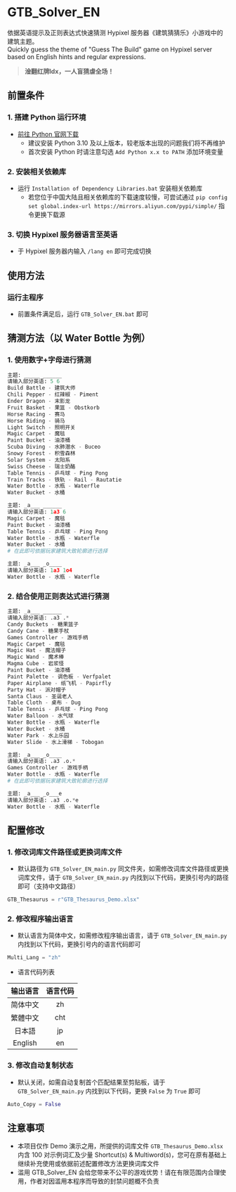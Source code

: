 # GTB_Solver_EN
依据英语提示及正则表达式快速猜测 Hypixel 服务器《建筑猜猜乐》小游戏中的建筑主题。  
Quickly guess the theme of "Guess The Build" game on Hypixel server based on English hints and regular expressions.  
> **淦翻红牌ldx，一人盲猜虐全场！**  

## 前置条件
### 1. 搭建 Python 运行环境
- [前往 Python 官网下载](https://www.python.org/downloads/ "Python Source Releases")  
  - 建议安装 Python 3.10 及以上版本，较老版本出现的问题我们将不再维护  
  - 首次安装 Python 时请注意勾选 `Add Python x.x to PATH` 添加环境变量  
### 2. 安装相关依赖库
- 运行 `Installation of Dependency Libraries.bat` 安装相关依赖库  
  - 若您位于中国大陆且相关依赖库的下载速度较慢，可尝试通过 `pip config set global.index-url https://mirrors.aliyun.com/pypi/simple/` 指令更换下载源  
### 3. 切换 Hypixel 服务器语言至英语
- 于 Hypixel 服务器内输入 `/lang en` 即可完成切换  

## 使用方法
### 运行主程序
- 前置条件满足后，运行 `GTB_Solver_EN.bat` 即可  

## 猜测方法（以 Water Bottle 为例）
### 1. 使用数字+字母进行猜测
``` Python
主题: _____ ______
请输入部分英语: 5 6
Build Battle - 建筑大师
Chili Pepper - 红辣椒 - Piment
Ender Dragon - 末影龙
Fruit Basket - 果篮 - Obstkorb
Horse Racing - 赛马
Horse Riding - 骑马
Light Switch - 照明开关
Magic Carpet - 魔毯
Paint Bucket - 油漆桶
Scuba Diving - 水肺潜水 - Buceo
Snowy Forest - 积雪森林
Solar System - 太阳系
Swiss Cheese - 瑞士奶酪
Table Tennis - 乒乓球 - Ping Pong
Train Tracks - 铁轨 - Rail - Rautatie
Water Bottle - 水瓶 - Waterfle
Water Bucket - 水桶

主题: _a___ ______
请输入部分英语: 1a3 6
Magic Carpet - 魔毯
Paint Bucket - 油漆桶
Table Tennis - 乒乓球 - Ping Pong
Water Bottle - 水瓶 - Waterfle
Water Bucket - 水桶
# 在此即可依据玩家建筑大致轮廓进行选择

主题: _a___ _o____
请输入部分英语: 1a3 1o4
Water Bottle - 水瓶 - Waterfle
```
### 2. 结合使用正则表达式进行猜测
``` Python
主题: _a___ ______
请输入部分英语: .a3 .*
Candy Buckets - 糖果篮子
Candy Cane - 糖果手杖
Games Controller - 游戏手柄
Magic Carpet - 魔毯
Magic Hat - 魔法帽子
Magic Wand - 魔术棒
Magma Cube - 岩浆怪
Paint Bucket - 油漆桶
Paint Palette - 调色板 - Verfpalet
Paper Airplane - 纸飞机 - Papirfly
Party Hat - 派对帽子
Santa Claus - 圣诞老人
Table Cloth - 桌布 - Dug
Table Tennis - 乒乓球 - Ping Pong
Water Balloon - 水气球
Water Bottle - 水瓶 - Waterfle
Water Bucket - 水桶
Water Park - 水上乐园
Water Slide - 水上滑梯 - Tobogan

主题: _a___ _o____
请输入部分英语: .a3 .o.*
Games Controller - 游戏手柄
Water Bottle - 水瓶 - Waterfle
# 在此即可依据玩家建筑大致轮廓进行选择

主题: _a___ _o___e
请输入部分英语: .a3 .o.*e
Water Bottle - 水瓶 - Waterfle
```

## 配置修改
### 1. 修改词库文件路径或更换词库文件
- 默认路径为 `GTB_Solver_EN_main.py` 同文件夹，如需修改词库文件路径或更换词库文件，请于 `GTB_Solver_EN_main.py` 内找到以下代码，更换引号内的路径即可（支持中文路径）  
``` Python
GTB_Thesaurus = r"GTB_Thesaurus_Demo.xlsx"
```
### 2. 修改程序输出语言
- 默认语言为简体中文，如需修改程序输出语言，请于 `GTB_Solver_EN_main.py` 内找到以下代码，更换引号内的语言代码即可  
``` Python
Multi_Lang = "zh"
```
- 语言代码列表  

| 输出语言 | 语言代码 |
| :----: | :----: |
| 简体中文 | zh |
| 繁體中文 | cht |
| 日本語 | jp |
| English | en |

### 3. 修改自动复制状态
- 默认关闭，如需自动复制首个匹配结果至剪贴板，请于 `GTB_Solver_EN_main.py` 内找到以下代码，更换 `False` 为 `True` 即可  
``` Python
Auto_Copy = False
```

## 注意事项
- 本项目仅作 Demo 演示之用，所提供的词库文件 `GTB_Thesaurus_Demo.xlsx` 内含 100 对示例词汇及少量 Shortcut(s) & Multiword(s)，您可在原有基础上继续补充使用或依据前述配置修改方法更换词库文件  
- 滥用 GTB_Solver_EN 会给您带来不公平的游戏优势！请在有限范围内合理使用，作者对因滥用本程序而导致的封禁问题概不负责  
